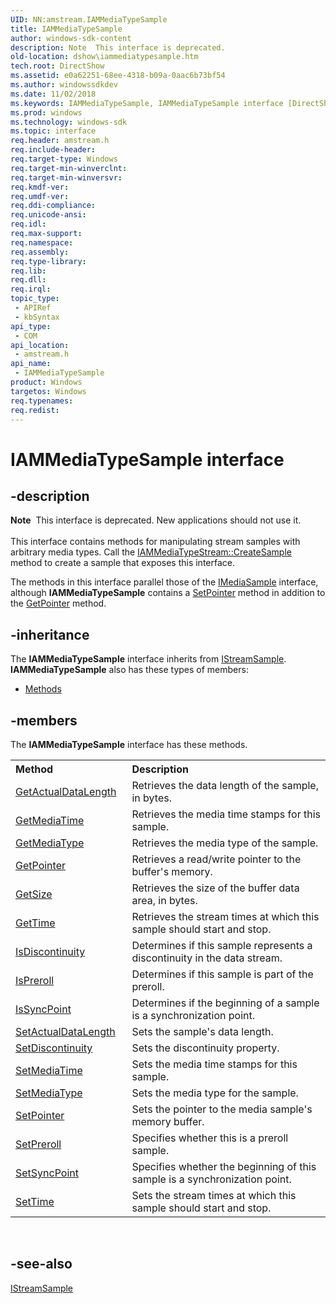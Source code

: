 ```yaml
---
UID: NN:amstream.IAMMediaTypeSample
title: IAMMediaTypeSample
author: windows-sdk-content
description: Note  This interface is deprecated.
old-location: dshow\iammediatypesample.htm
tech.root: DirectShow
ms.assetid: e0a62251-68ee-4318-b09a-0aac6b73bf54
ms.author: windowssdkdev
ms.date: 11/02/2018
ms.keywords: IAMMediaTypeSample, IAMMediaTypeSample interface [DirectShow], IAMMediaTypeSample interface [DirectShow],described, IAMMediaTypeSampleInterface, amstream/IAMMediaTypeSample, dshow.iammediatypesample
ms.prod: windows
ms.technology: windows-sdk
ms.topic: interface
req.header: amstream.h
req.include-header: 
req.target-type: Windows
req.target-min-winverclnt: 
req.target-min-winversvr: 
req.kmdf-ver: 
req.umdf-ver: 
req.ddi-compliance: 
req.unicode-ansi: 
req.idl: 
req.max-support: 
req.namespace: 
req.assembly: 
req.type-library: 
req.lib: 
req.dll: 
req.irql: 
topic_type:
 - APIRef
 - kbSyntax
api_type:
 - COM
api_location:
 - amstream.h
api_name:
 - IAMMediaTypeSample
product: Windows
targetos: Windows
req.typenames: 
req.redist: 
---
```


# IAMMediaTypeSample interface


## -description



<div class="alert"><b>Note</b>  This interface is deprecated. New applications should not use it.</div>
<div> </div>
This interface contains methods for manipulating stream samples with arbitrary media types. Call the <a href="https://msdn.microsoft.com/5bfdbf82-c298-498d-84e4-cd4d8cd13f82">IAMMediaTypeStream::CreateSample</a> method to create a sample that exposes this interface.

The methods in this interface parallel those of the <a href="https://msdn.microsoft.com/883e5e3b-db91-4806-96cc-c6f8cddfcca6">IMediaSample</a> interface, although <b>IAMMediaTypeSample</b> contains a <a href="https://msdn.microsoft.com/fc7a04c5-3542-41e0-8abc-bb7b40bff2c9">SetPointer</a> method in addition to the <a href="https://msdn.microsoft.com/e1ca46d8-51d6-4dd5-bbcc-463acf53420c">GetPointer</a> method.




## -inheritance

The <b xmlns:loc="http://microsoft.com/wdcml/l10n">IAMMediaTypeSample</b> interface inherits from <a href="https://msdn.microsoft.com/57818d7d-3290-46f7-a3fd-8585cdd64ec3">IStreamSample</a>. <b>IAMMediaTypeSample</b> also has these types of members:
<ul>
<li><a href="https://docs.microsoft.com/">Methods</a></li>
</ul>

## -members

The <b>IAMMediaTypeSample</b> interface has these methods.
<table class="members" id="memberListMethods">
<tr>
<th align="left" width="37%">Method</th>
<th align="left" width="63%">Description</th>
</tr>
<tr data="declared;">
<td align="left" width="37%">
<a href="https://msdn.microsoft.com/e73672c7-7400-40dd-be65-f6c30c476c91">GetActualDataLength</a>
</td>
<td align="left" width="63%">
Retrieves the data length of the sample, in bytes.

</td>
</tr>
<tr data="declared;">
<td align="left" width="37%">
<a href="https://msdn.microsoft.com/0ed66c17-f18b-4c8b-b31a-6dd4f5ab4292">GetMediaTime</a>
</td>
<td align="left" width="63%">
Retrieves the media time stamps for this sample.

</td>
</tr>
<tr data="declared;">
<td align="left" width="37%">
<a href="https://msdn.microsoft.com/40a2640e-aaeb-44f2-a772-2deda2fd3999">GetMediaType</a>
</td>
<td align="left" width="63%">
Retrieves the media type of the sample.

</td>
</tr>
<tr data="declared;">
<td align="left" width="37%">
<a href="https://msdn.microsoft.com/e1ca46d8-51d6-4dd5-bbcc-463acf53420c">GetPointer</a>
</td>
<td align="left" width="63%">
Retrieves a read/write pointer to the buffer's memory.

</td>
</tr>
<tr data="declared;">
<td align="left" width="37%">
<a href="https://msdn.microsoft.com/57dd7ec9-7615-42c5-9da7-44c4d71535c4">GetSize</a>
</td>
<td align="left" width="63%">
Retrieves the size of the buffer data area, in bytes.

</td>
</tr>
<tr data="declared;">
<td align="left" width="37%">
<a href="https://msdn.microsoft.com/ffbbc857-ddcc-4625-b591-b95a256d40ba">GetTime</a>
</td>
<td align="left" width="63%">
Retrieves the stream times at which this sample should start and stop.

</td>
</tr>
<tr data="declared;">
<td align="left" width="37%">
<a href="https://msdn.microsoft.com/857729d9-ef46-461b-a3b5-bce9acb84538">IsDiscontinuity</a>
</td>
<td align="left" width="63%">
Determines if this sample represents a discontinuity in the data stream.

</td>
</tr>
<tr data="declared;">
<td align="left" width="37%">
<a href="https://msdn.microsoft.com/57ae9d67-65b9-458e-ad94-f5d5c89d1984">IsPreroll</a>
</td>
<td align="left" width="63%">
Determines if this sample is part of the preroll.

</td>
</tr>
<tr data="declared;">
<td align="left" width="37%">
<a href="https://msdn.microsoft.com/0494f51e-2602-4574-88dd-0839a1d2f04f">IsSyncPoint</a>
</td>
<td align="left" width="63%">
Determines if the beginning of a sample is a synchronization point.

</td>
</tr>
<tr data="declared;">
<td align="left" width="37%">
<a href="https://msdn.microsoft.com/158a1761-7d42-4611-9667-9e717b23a2da">SetActualDataLength</a>
</td>
<td align="left" width="63%">
Sets the sample's data length.

</td>
</tr>
<tr data="declared;">
<td align="left" width="37%">
<a href="https://msdn.microsoft.com/9dcac2ce-c9a0-40be-aa86-b4acbd4d06a7">SetDiscontinuity</a>
</td>
<td align="left" width="63%">
Sets the discontinuity property.

</td>
</tr>
<tr data="declared;">
<td align="left" width="37%">
<a href="https://msdn.microsoft.com/d255840f-9ff5-4eb0-b3b4-1295d77403f8">SetMediaTime</a>
</td>
<td align="left" width="63%">
Sets the media time stamps for this sample.

</td>
</tr>
<tr data="declared;">
<td align="left" width="37%">
<a href="https://msdn.microsoft.com/13c065b4-9a46-42bd-aef9-dd2a87a355df">SetMediaType</a>
</td>
<td align="left" width="63%">
Sets the media type for the sample.

</td>
</tr>
<tr data="declared;">
<td align="left" width="37%">
<a href="https://msdn.microsoft.com/fc7a04c5-3542-41e0-8abc-bb7b40bff2c9">SetPointer</a>
</td>
<td align="left" width="63%">
Sets the pointer to the media sample's memory buffer.

</td>
</tr>
<tr data="declared;">
<td align="left" width="37%">
<a href="https://msdn.microsoft.com/f4815f4f-b919-497a-922e-b4d0d2078e4b">SetPreroll</a>
</td>
<td align="left" width="63%">
Specifies whether this is a preroll sample.

</td>
</tr>
<tr data="declared;">
<td align="left" width="37%">
<a href="https://msdn.microsoft.com/d2ff9b33-c49c-4715-b580-f05670a0f405">SetSyncPoint</a>
</td>
<td align="left" width="63%">
Specifies whether the beginning of this sample is a synchronization point.

</td>
</tr>
<tr data="declared;">
<td align="left" width="37%">
<a href="https://msdn.microsoft.com/b8f2c1bd-ea78-43b8-881c-d1f1a64ee575">SetTime</a>
</td>
<td align="left" width="63%">
Sets the stream times at which this sample should start and stop.

</td>
</tr>
</table> 


## -see-also




<a href="https://msdn.microsoft.com/57818d7d-3290-46f7-a3fd-8585cdd64ec3">IStreamSample</a>
 

 

